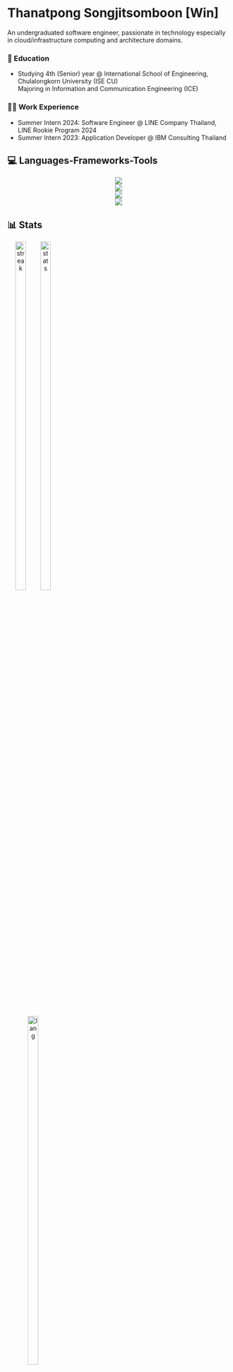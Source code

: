 # Thanatpong Songjitsomboon [Win]  

An undergraduated software engineer, passionate in technology especially in cloud/infrastructure computing and architecture domains.

### 📖 Education 
- Studying 4th (Senior) year @ International School of Engineering, Chulalongkorn University (ISE CU) <br> Majoring in Information and Communication Engineering (ICE)

### 🧑‍💻 Work Experience
- Summer Intern 2024: Software Engineer @ LINE Company Thailand, LINE Rookie Program 2024
- Summer Intern 2023: Application Developer @ IBM Consulting Thailand

## 💻 Languages-Frameworks-Tools

<div align="center">
  <img src="https://skillicons.dev/icons?i=go,ts,nodejs,express,nest,java,spring,python" /><br>
  <img src="https://skillicons.dev/icons?i=js,html,css,react,vue,vite,nextjs,nuxtjs,tailwind,pinia" /><br>
  <img src="https://skillicons.dev/icons?i=postgres,mysql,prisma,mongo,redis,kafka" /><br>
  <img src="https://skillicons.dev/icons?i=docker,kubernetes,aws,gcp,firebase,nginx,git,github,postman" />
</div>

## 📊 Stats

<div align="center" style="display: inline-block; vertical-align: center;">
  <img alt="streak" width="45%" src="https://streak-stats.demolab.com/?user=Win-TS&theme=dark"/>
  <img alt="stats" width="45%" src="https://github-readme-stats.vercel.app/api?username=Win-TS&show_icons=true&theme=dark&rank_icon=github"/><br>
  <img alt="lang" width="45%" src="https://github-readme-stats.vercel.app/api/top-langs/?username=Win-TS&layout=compact&theme=dark"/>
</div>
